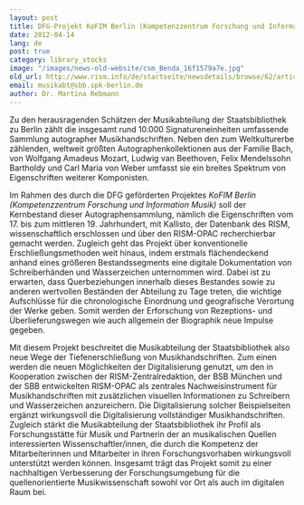 ```yaml
---
layout: post
title: DFG-Projekt KoFIM Berlin (Kompetenzzentrum Forschung und Information Musik)
date: 2012-04-14
lang: de
post: true
category: library_stocks
image: "/images/news-old-website/csm_Benda_16f1579a7e.jpg"
old_url: http://www.rism.info/de/startseite/newsdetails/browse/62/article/64/digitization-project-at-the-staatsbibliothek-zu-berlin.html
email: musikabt@sbb.spk-berlin.de
author: Dr. Martina Rebmann
---
```



Zu den herausragenden Schätzen der Musikabteilung der Staatsbibliothek zu Berlin zählt die insgesamt rund 10.000 Signatureneinheiten umfassende Sammlung autographer Musikhandschriften. Neben den zum Weltkulturerbe zählenden, weltweit größten Autographenkollektionen aus der Familie Bach, von Wolfgang Amadeus Mozart, Ludwig van Beethoven, Felix Mendelssohn Bartholdy und Carl Maria von Weber umfasst sie ein breites Spektrum von Eigenschriften weiterer Komponisten.

Im Rahmen des durch die DFG geförderten Projektes _KoFIM Berlin (Kompetenzzentrum Forschung und Information Musik)_ soll der Kernbestand dieser Autographensammlung, nämlich die Eigenschriften vom 17. bis zum mittleren 19. Jahrhundert, mit Kallisto, der Datenbank des RISM, wissenschaftlich erschlossen und über den RISM-OPAC recherchierbar gemacht werden. Zugleich geht das Projekt über konventionelle Erschließungsmethoden weit hinaus, indem erstmals flächendeckend anhand eines größeren Bestandssegments eine digitale Dokumentation von Schreiberhänden und Wasserzeichen unternommen wird. Dabei ist zu erwarten, dass Querbeziehungen innerhalb dieses Bestandes sowie zu anderen wertvollen Beständen der Abteilung zu Tage treten, die wichtige Aufschlüsse für die chronologische Einordnung und geografische Verortung der Werke geben. Somit werden der Erforschung von Rezeptions- und Überlieferungswegen wie auch allgemein der Biographik neue Impulse gegeben.

Mit diesem Projekt beschreitet die Musikabteilung der Staatsbibliothek also neue Wege der Tiefenerschließung von Musikhandschriften. Zum einen werden die neuen Möglichkeiten der Digitalisierung genutzt, um den in Kooperation zwischen der RISM-Zentralredaktion, der BSB München und der SBB entwickelten RISM-OPAC als zentrales Nachweisinstrument für Musikhandschriften mit zusätzlichen visuellen Informationen zu Schreibern und Wasserzeichen anzureichern. Die Digitalisierung solcher Beispielseiten ergänzt wirkungsvoll die Digitalisierung vollständiger Musikhandschriften. Zugleich stärkt die Musikabteilung der Staatsbibliothek ihr Profil als Forschungsstätte für Musik und Partnerin der an musikalischen Quellen interessierten Wissenschaftler/innen, die durch die Kompetenz der Mitarbeiterinnen und Mitarbeiter in ihren Forschungsvorhaben wirkungsvoll unterstützt werden können. Insgesamt trägt das Projekt somit zu einer nachhaltigen Verbesserung der Forschungsumgebung für die quellenorientierte Musikwissenschaft sowohl vor Ort als auch im digitalen Raum bei.